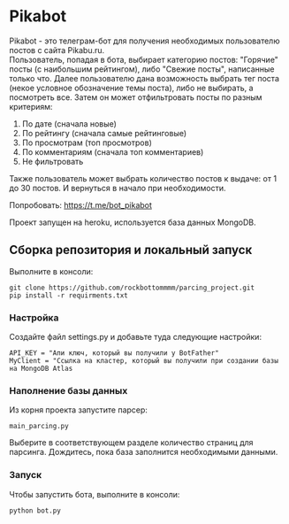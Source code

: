 # Pikabot
Pikabot - это телеграм-бот для получения необходимых пользователю постов с сайта Pikabu.ru.  
Пользователь, попадая в бота, выбирает категорию постов: "Горячие" посты (с наибольшим рейтингом), либо "Свежие посты", написанные только что. Далее пользователю дана возможность выбрать тег поста (некое условное обозначение темы поста), либо не выбирать, а посмотреть все. Затем он может отфильтровать посты по разным критериям:
1. По дате (сначала новые)
2. По рейтингу (сначала самые рейтинговые)
3. По просмотрам (топ просмотров)
4. По комментариям (сначала топ комментариев)
5. Не фильтровать

Также пользователь может выбрать количество постов к выдаче: от 1 до 30 постов. И вернуться в начало при необходимости.

Попробовать: https://t.me/bot_pikabot  

Проект запущен на heroku, используется база данных MongoDB.

## Сборка репозитория и локальный запуск
Выполните в консоли:
```
git clone https://github.com/rockbottommmm/parcing_project.git
pip install -r requirments.txt
```
 
### Настройка
Создайте файл settings.py и добавьте туда следующие настройки:
```
API_KEY = "Апи ключ, который вы получили у BotFather"
MyClient = "Ссылка на кластер, который вы получили при создании базы на MongoDB Atlas
```
### Наполнение базы данных
Из корня проекта запустите парсер:
```
main_parcing.py
```
Выберите в соответствующем разделе количество страниц для парсинга.
Дождитесь, пока база заполнится необходимыми данными.

### Запуск
Чтобы запустить бота, выполните в консоли:
```
python bot.py
```